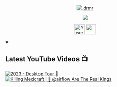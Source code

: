 <p align="center">
  <a href="https://github.com/tv-drmr">
    <img src="https://readme-typing-svg.demolab.com?font=Fira+Code&pause=1000&color=F75C7E&center=true&vCenter=true&width=435&lines=%40.drmr%234677" alt=".drmr" /></a>
</p>

<p align="center">
  <!-- Typing SVG by DenverCoder1 - https://github.com/DenverCoder1/readme-typing-svg -->
  <a href="https://github.com/DenverCoder1/readme-typing-svg">
    <img src="https://readme-typing-svg.demolab.com/?lines=Full-stack%20web%20and%20app%20developer;Experienced%20UI%2FUX%20Designer;10%2B%3years%20of%20coding%20experience;Always%20learning%20new%20things&font=Fira%20Code&center=true&width=440&height=45&color=f75c7e&vCenter=true&pause=1000&size=22" /></a>
</p>

<p align="center">
  <a href="https://www.youtube.com/@drmr./"><img width="32px" alt="Youtube" title="Youtube" src="https://i.imgur.com/qiXu7b2.png"/></a>
  <a href="https://discord.gg/FMqy6hbkkN" alt="Discord" title="Dev Pro Tips Discord Server"><img width="32px" src="https://i.imgur.com/OViZO8J.png"/></a>

<details open>
  <summary><h2>Latest YouTube Videos 📺</h2></summary>
    <a href="[https://www.youtube.com/watch?v=6u9BrDaSHJc](https://www.youtube.com/watch?v=SmPVZyyEfYc)"><img src="https://ytcards.demolab.com/?id=SmPVZyyEfYc&title=2023+Desktop+Tour&lang=en&timestamp=1681004040&background_color=%230d1117&title_color=%23ffffff&stats_color=%23dedede&width=250&duration=312" alt="2023 - Desktop Tour 🐇" title="2023 - Desktop Tour 🐇"></a>
  <a href="[https://www.youtube.com/watch?v=U-SxKKCzgYE&t=1s](https://www.youtube.com/watch?v=U-SxKKCzgYE&t=1s)"><img src="https://ytcards.demolab.com/?id=U-SxKKCzgYE&t=1s&title=Killing+Mexicraft+|+👑+@airflow+are+the+real+kings&lang=en&timestamp=1680991440&background_color=%230d1117&title_color=%23ffffff&stats_color=%23dedede&width=250&duration=312" alt="Killing Mexicraft | 👑 @airflow Are The Real KIngs" title="Killing Mexicraft | 👑 @airflow Are The Real KIngs"></a>
  </summary>
 </details>
